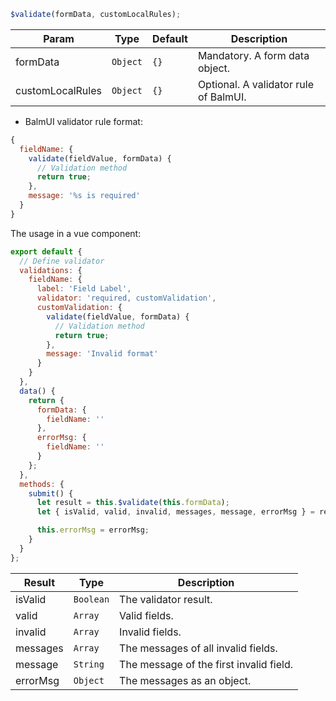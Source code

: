 ```js
$validate(formData, customLocalRules);
```

| Param            | Type     | Default | Description                           |
| ---------------- | -------- | ------- | ------------------------------------- |
| formData         | `Object` | `{}`    | Mandatory. A form data object.        |
| customLocalRules | `Object` | `{}`    | Optional. A validator rule of BalmUI. |

- BalmUI validator rule format:

```js
{
  fieldName: {
    validate(fieldValue, formData) {
      // Validation method
      return true;
    },
    message: '%s is required'
  }
}
```

The usage in a vue component:

```js
export default {
  // Define validator
  validations: {
    fieldName: {
      label: 'Field Label',
      validator: 'required, customValidation',
      customValidation: {
        validate(fieldValue, formData) {
          // Validation method
          return true;
        },
        message: 'Invalid format'
      }
    }
  },
  data() {
    return {
      formData: {
        fieldName: ''
      },
      errorMsg: {
        fieldName: ''
      }
    };
  },
  methods: {
    submit() {
      let result = this.$validate(this.formData);
      let { isValid, valid, invalid, messages, message, errorMsg } = result;

      this.errorMsg = errorMsg;
    }
  }
};
```

| Result   | Type      | Description                             |
| -------- | --------- | --------------------------------------- |
| isValid  | `Boolean` | The validator result.                   |
| valid    | `Array`   | Valid fields.                           |
| invalid  | `Array`   | Invalid fields.                         |
| messages | `Array`   | The messages of all invalid fields.     |
| message  | `String`  | The message of the first invalid field. |
| errorMsg | `Object`  | The messages as an object.              |
